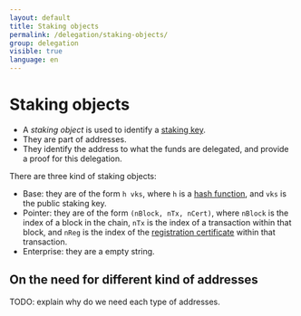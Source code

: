 ```yaml
---
layout: default
title: Staking objects
permalink: /delegation/staking-objects/
group: delegation
visible: true
language: en
---
```


# Staking objects

- A _staking object_ is used to identify a [staking key](/delegation/staking-keys). 
- They are part of addresses.
- They identify the address to what the funds are delegated, and provide a
  proof for this delegation.

There are three kind of staking objects:

- Base: they are of the form `h vks`, where `h` is a [hash
  function](TODO:link), and `vks` is the public staking key.
- Pointer: they are of the form `(nBlock, nTx, nCert)`, where
  `nBlock` is the index of a block in the chain, `nTx` is the index of a
  transaction within that block, and `nReg` is the index of the [registration
  certificate](/delegation/regitstration-certificates) within that transaction.
- Enterprise: they are a empty string.

## On the need for different kind of addresses

TODO: explain why do we need each type of addresses.
